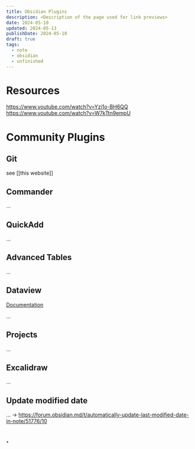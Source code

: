 ```yaml
---
title: Obsidian Plugins
description: <Description of the page used for link previews>
date: 2024-05-10
updated: 2024-05-13
publishDate: 2024-05-10
draft: true
tags:
  - note
  - obsidian
  - unfinished
---
```


# Resources

https://www.youtube.com/watch?v=Yzi1o-BH6QQ
https://www.youtube.com/watch?v=W7kTtn9empU


# Community Plugins

## Git

see [[this website]]

## Commander

...

## QuickAdd

...

## Advanced Tables

...

## Dataview

[Documentation](https://blacksmithgu.github.io/obsidian-dataview/)

...

## Projects

...

## Excalidraw

...

## Update modified date

... -> https://forum.obsidian.md/t/automatically-update-last-modified-date-in-note/51776/10

## .